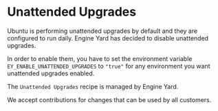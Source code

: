 # Unattended Upgrades

Ubuntu is performing unattended upgrades by default and they are configured to run daily. Engine Yard has decided to disable unattended upgrades.

In order to enable them, you have to set the environment variable `EY_ENABLE_UNATTENDED_UPGRADES` to `"true"` for any environment you want unattended upgrades enabled.

The `Unattended Upgrades` recipe is managed by Engine Yard.

We accept contributions for changes that can be used by all customers.
